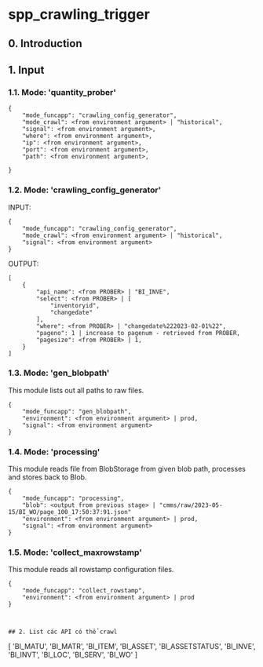 # spp_crawling_trigger

## 0. Introduction


## 1. Input

### 1.1. Mode: 'quantity_prober'


```
{
    "mode_funcapp": "crawling_config_generator",
    "mode_crawl": <from environment argument> | "historical",
    "signal": <from environment argument>,
    "where": <from environment argument>,
    "ip": <from environment argument>,
    "port": <from environment argument>,
    "path": <from environment argument>,
    
}
```

### 1.2. Mode: 'crawling_config_generator'
INPUT:
```
{
    "mode_funcapp": "crawling_config_generator",
    "mode_crawl": <from environment argument> | "historical",
    "signal": <from environment argument>
}
```

OUTPUT:

```
[
    {
        "api_name": <from PROBER> | "BI_INVE",
        "select": <from PROBER> | [
            "inventoryid",
            "changedate"
        ],
        "where": <from PROBER> | "changedate%222023-02-01%22",
        "pageno": 1 | increase to pagenum - retrieved from PROBER,
        "pagesize": <from PROBER> | 1,
    }
]
```

### 1.3. Mode: 'gen_blobpath'
This module lists out all paths to raw files.

```
{
    "mode_funcapp": "gen_blobpath",
    "environment": <from environment argument> | prod,
    "signal": <from environment argument>
}
```


### 1.4. Mode: 'processing'
This module reads file from BlobStorage from given blob path, processes and stores back to Blob.

```
{
    "mode_funcapp": "processing",
    "blob": <output from previous stage> | "cmms/raw/2023-05-15/BI_WO/page_100_17:50:37:91.json"
    "environment": <from environment argument> | prod,
    "signal": <from environment argument>
}
```

### 1.5. Mode: 'collect_maxrowstamp'
This module reads all rowstamp configuration files.

```
{
    "mode_funcapp": "collect_rowstamp",
    "environment": <from environment argument> | prod
}



## 2. List các API có thể crawl
```
[
    'BI_MATU',
    'BI_MATR',
    'BI_ITEM',
    'BI_ASSET',
    'BI_ASSETSTATUS',
    'BI_INVE',
    'BI_INVT',
    'BI_LOC',
    'BI_SERV',
    'BI_WO'
]
```